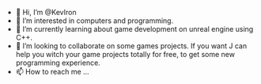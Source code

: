 - 👋 Hi, I’m @KevIron
- 👀 I’m interested in computers and programming.
- 🌱 I’m currently learning about game development on unreal engine using C++.
- 💞️ I’m looking to collaborate on some games projects.
     If you want J can help you witch your game projects totally for free, to get some new programming experience.
- 📫 How to reach me ...

<!---
KevIron/KevIron is a ✨ special ✨ repository because its `README.md` (this file) appears on your GitHub profile.
You can click the Preview link to take a look at your changes.
--->
